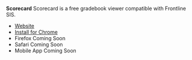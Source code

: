 **Scorecard**
Scorecard is a free gradebook viewer compatible with Frontline SIS. 
- <a href="https://scorecardgrades.com">Website</a>
- <a href="https://scorecardgrades.com/link/install-chrome">Install for Chrome</a>
- Firefox Coming Soon
- Safari Coming Soon
- Mobile App Coming Soon